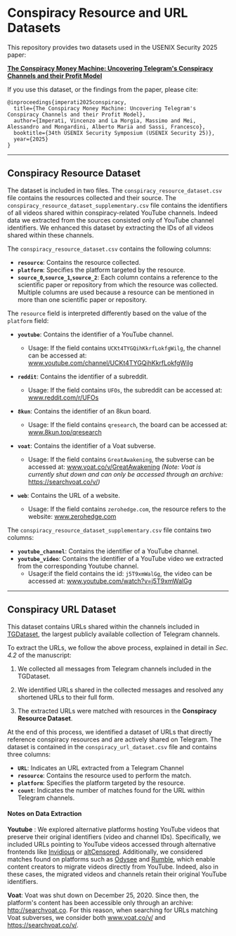 # Conspiracy Resource and URL Datasets

This repository provides two datasets used in the USENIX Security 2025 paper:

**[The Conspiracy Money Machine: Uncovering Telegram's Conspiracy Channels and their Profit Model](https://arxiv.org/abs/2310.15977)**

If you use this dataset, or the findings from the paper, please cite:

```
@inproceedings{imperati2025conspiracy,
  title={The Conspiracy Money Machine: Uncovering Telegram's Conspiracy Channels and their Profit Model},
  author={Imperati, Vincenzo and La Morgia, Massimo and Mei, Alessandro and Mongardini, Alberto Maria and Sassi, Francesco},
  booktitle={34th USENIX Security Symposium (USENIX Security 25)},
  year={2025}
}
```

---

## Conspiracy Resource Dataset
The dataset is included in two files.
The `conspiracy_resource_dataset.csv` file contains the resources collected and their source. 
The `conspiracy_resource_dataset_supplementary.csv` file contains the identifiers of all videos shared within conspiracy-related YouTube channels. 
Indeed data we extracted from the sources consisted only of YouTube channel identifiers. We enhanced this dataset by extracting the IDs of all videos shared within these channels.

The `conspiracy_resource_dataset.csv` contains the following columns:

- **`resource`**: Contains the resource collected.
- **`platform`**: Specifies the platform targeted by the resource.  
- **`source_0`,`source_1`,`source_2`**: Each column contains a reference to the scientific paper or repository from which the resource was collected. 
Multiple columns are used because a resource can be mentioned in more than one scientific paper or repository. 

  
The `resource` field is interpreted differently based on the value of the `platform` field:


- **`youtube`**: Contains the identifier of a YouTube channel.  
    - Usage: If the field contains `UCKt4TYGQihKkrfLokfgWilg`, the channel can be accessed at: 
  www.youtube.com/channel/UCKt4TYGQihKkrfLokfgWilg
  
- **`reddit`**: Contains the identifier of a subreddit.  
  - Usage: If the field contains `UFOs`, the subreddit can be accessed at: www.reddit.com/r/UFOs
  
- **`8kun`**: Contains the identifier of an 8kun board.  
  - Usage: If the field contains `qresearch`, the board can be accessed at:
   www.8kun.top/qresearch
  
- **`voat`**: Contains the identifier of a Voat subverse.  
  - Usage: If the field contains `GreatAwakening`, the subverse can be accessed at: 
   www.voat.co/v/GreatAwakening 
  *(Note: Voat is currently shut down and can only be accessed through an archive:* https://searchvoat.co/v/*)*
  
- **`web`**: Contains the URL of a website.  
  - Usage: If the field contains `zerohedge.com`, the resource refers to the website: 
www.zerohedge.com

The `conspiracy_resource_dataset_supplementary.csv` file contains two columns:
- **`youtube_channel`**: Contains the identifier of a YouTube channel.
- **`youtube_video`**: Contains the identifier of a YouTube video we extracted from the corresponding Youtube channel.  
    - Usage:if the field contains the id: `j5T9xmWalGg`, the video can be accessed at: www.youtube.com/watch?v=j5T9xmWalGg


---
## Conspiracy URL Dataset
This dataset contains URLs shared within the channels included in [TGDataset](https://zenodo.org/records/7640712), the largest publicly available collection of Telegram channels.

To extract the URLs, we follow the above process, explained in detail in *Sec. 4.2* of the manuscript:

1. We collected all messages from Telegram channels included in the TGDataset.

2. We identified URLs shared in the collected messages and resolved any shortened URLs to their full form.

3. The extracted URLs were matched with resources in the **Conspiracy Resource Dataset**.  

At the end of this process, we identified a dataset of URLs that directly reference conspiracy resources and are actively shared on Telegram.
The dataset is contained in the ```conspiracy_url_dataset.csv``` file and contains three columns:

- **`URL`**: Indicates an URL extracted from a Telegram Channel  
- **`resource`**: Contains the resource used to perform the match.  
- **`platform`**: Specifies the platform targeted by the resource.
- **`count`**: Indicates the number of matches found for the URL within Telegram channels.

#### Notes on Data Extraction
 **Youtube** : We explored alternative platforms hosting YouTube videos that preserve their original identifiers (video and channel IDs). 
Specifically, we included URLs pointing to YouTube videos accessed through alternative frontends like [Invidious](https://invidious.io/) or [altCensored](https://altcensored.com/). 
Additionally, we considered matches found on platforms such as [Odysee](https://odysee.com/) and [Rumble](https://rumble.com/), which enable content creators to migrate videos directly from YouTube. 
Indeed, also in these cases, the migrated videos and channels retain their original YouTube identifiers.

**Voat**: Voat was shut down on December 25, 2020. Since then, the platform's content has been accessible only through an archive: http://searchvoat.co. For this reason, when searching for URLs matching Voat subverses, we consider both www.voat.co/v/ and https://searchvoat.co/v/.
